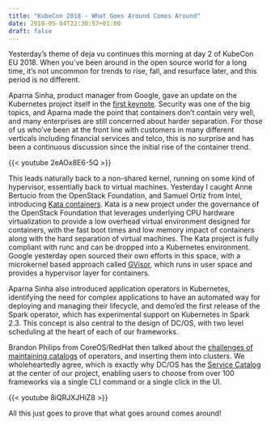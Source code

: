 ```yaml
---
title: "KubeCon 2018 - What Goes Around Comes Around"
date: 2018-05-04T22:30:57+01:00
draft: false
---
```


Yesterday’s theme of deja vu continues this morning at day 2 of KubeCon EU 2018. When you’ve been around in the open source world for a long time, it’s not uncommon for trends to rise, fall, and resurface later, and this period is no different.

Aparna Sinha, product manager from Google, gave an update on the Kubernetes project itself in the [first keynote](https://kccncna17.sched.com/event/CU7S/panel-kubernetes-cloud-native-and-the-public-cloud-b-moderated-by-dan-kohn-cloud-native-computing-foundation). Security was one of the big topics, and Aparna made the point that containers don’t contain very well, and many enterprises are still concerned about harder separation. For those of us who’ve been at the front line with customers in many different verticals including financial services and telco, this is no surprise and has been a continuous discussion since the initial rise of the container trend.

{{< youtube 2eAOx8E6-5Q >}}

This leads naturally back to a non-shared kernel, running on some kind of hypervisor, essentially back to virtual machines. Yesterday I caught Anne Bertucio from the OpenStack Foundation, and Samuel Ortiz from Intel, introducing [Kata containers](https://kccncna17.sched.com/event/CU81/kata-containers-hypervisor-based-container-runtime-xu-wang-hyperhq-samuel-ortiz-intel). Kata is a new project under the governance of the OpenStack Foundation that leverages underlying CPU hardware virtualization to provide a low overhead virtual environment designed for containers, with the fast boot times and low memory impact of containers along with the hard separation of virtual machines. The Kata project is fully compliant with runc and can be dropped into a Kubernetes environment. Google yesterday open sourced their own efforts in this space, with a microkernel based approach called [GVisor](https://github.com/google/gvisor), which runs in user space and provides a hypervisor layer for containers.

Aparna Sinha also introduced application operators in Kubernetes, identifying the need for complex applications to have an automated way for deploying and managing their lifecycle, and demo’ed the first release of the Spark operator, which has experimental support on Kubernetes in Spark 2.3. This concept is also central to the design of DC/OS, with two level scheduling at the heart of each of our frameworks.

Brandon Philips from CoreOS/RedHat then talked about the [challenges of maintaining catalogs](https://kccncna17.sched.com/event/CUFM/keynote-manage-the-app-on-kubernetes-brandon-philips-cto-coreos) of operators, and inserting them into clusters. We wholeheartedly agree, which is exactly why DC/OS has the [Service Catalog](https://mesosphere.com/service-catalog/) at the center of our project, enabling users to choose from over 100 frameworks via a single CLI command or a single click in the UI.

{{< youtube 8iQRJXJHiZ8 >}}

All this just goes to prove that what goes around comes around!
